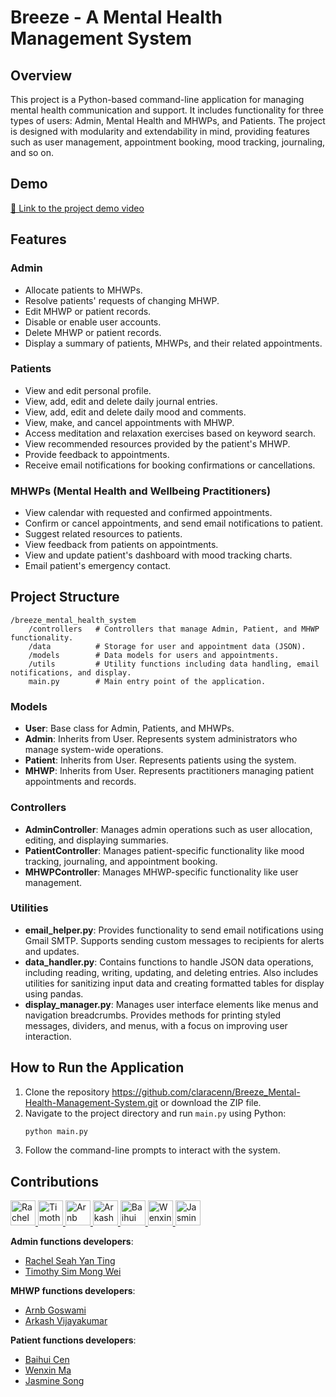 # Breeze - A Mental Health Management System

## Overview

This project is a Python-based command-line application for managing mental health communication and support. It includes functionality for three types of users: Admin, Mental Health and MHWPs, and Patients. The project is designed with modularity and extendability in mind, providing features such as user management, appointment booking, mood tracking, journaling, and so on.

## Demo

[📖 Link to the project demo video](https://mediacentral.ucl.ac.uk/Play/118442)

## Features

### Admin

- Allocate patients to MHWPs.
- Resolve patients' requests of changing MHWP.
- Edit MHWP or patient records.
- Disable or enable user accounts.
- Delete MHWP or patient records.
- Display a summary of patients, MHWPs, and their related appointments.

### Patients

- View and edit personal profile.
- View, add, edit and delete daily journal entries.
- View, add, edit and delete daily mood and comments.
- View, make, and cancel appointments with MHWP.
- Access meditation and relaxation exercises based on keyword search.
- View recommended resources provided by the patient's MHWP.
- Provide feedback to appointments.
- Receive email notifications for booking confirmations or cancellations.

### MHWPs (Mental Health and Wellbeing Practitioners)

- View calendar with requested and confirmed appointments.
- Confirm or cancel appointments, and send email notifications to patient.
- Suggest related resources to patients.
- View feedback from patients on appointments.
- View and update patient's dashboard with mood tracking charts.
- Email patient's emergency contact.

## Project Structure

```
/breeze_mental_health_system
    /controllers   # Controllers that manage Admin, Patient, and MHWP functionality.
    /data          # Storage for user and appointment data (JSON).
    /models        # Data models for users and appointments.
    /utils         # Utility functions including data handling, email notifications, and display.
    main.py        # Main entry point of the application.
```

### Models

- **User**: Base class for Admin, Patients, and MHWPs.
- **Admin**: Inherits from User. Represents system administrators who manage system-wide operations.
- **Patient**: Inherits from User. Represents patients using the system.
- **MHWP**: Inherits from User. Represents practitioners managing patient appointments and records.

### Controllers

- **AdminController**: Manages admin operations such as user allocation, editing, and displaying summaries.
- **PatientController**: Manages patient-specific functionality like mood tracking, journaling, and appointment booking.
- **MHWPController**: Manages MHWP-specific functionality like user management.

### Utilities

- **email_helper.py**: Provides functionality to send email notifications using Gmail SMTP. Supports sending custom messages to recipients for alerts and updates.
- **data_handler.py**: Contains functions to handle JSON data operations, including reading, writing, updating, and deleting entries. Also includes utilities for sanitizing input data and creating formatted tables for display using pandas.
- **display_manager.py**: Manages user interface elements like menus and navigation breadcrumbs. Provides methods for printing styled messages, dividers, and menus, with a focus on improving user interaction.

## How to Run the Application

1. Clone the repository https://github.com/claracenn/Breeze_Mental-Health-Management-System.git or download the ZIP file.
2. Navigate to the project directory and run `main.py` using Python:
   ```bash
   python main.py
   ```
3. Follow the command-line prompts to interact with the system.

## Contributions

<p => <a href="https://github.com/timothysim"> <img src="https://github.com/timothysim.png?size=100" width="40" height="40" alt="Rachel Seah Yan Ting" /> </a> <a href="https://github.com/racheiii"> <img src="https://github.com/racheiii.png?size=100" width=40" height="40" alt="Timothy Sim Mong Wei" /> </a> <a href="https://github.com/TrashP"> <img src="https://github.com/TrashP.png?size=100" width="40" height="40" alt="Arnb Goswami" /> </a> <a href="https://github.com/arkash55"> <img src="https://github.com/arkash55.png?size=100" width="40" height="40" alt="Arkash Vijayakumar" /> </a> <a href="https://github.com/claracenn"> <img src="https://github.com/claracenn.png?size=100" width="40" height="40" alt="Baihui Cen" /> </a> <a href="https://github.com/mawenxin01"> <img src="https://github.com/mawenxin01.png?size=100" width="40" height="40" alt="Wenxin Ma" /> </a> <a href="https://github.com/JasmineSong666"> <img src="https://github.com/JasmineSong666.png?size=100" width="40" height="40" alt="Jasmine Song" /> </a> </p>

**Admin functions developers**:

- [Rachel Seah Yan Ting](https://github.com/timothysim)
- [Timothy Sim Mong Wei](https://github.com/racheiii)

**MHWP functions developers**:

- [Arnb Goswami](https://github.com/TrashP)
- [Arkash Vijayakumar](https://github.com/arkash55)

**Patient functions developers**:

- [Baihui Cen](https://github.com/claracenn)
- [Wenxin Ma](https://github.com/mawenxin01)
- [Jasmine Song](https://github.com/JasmineSong666)
